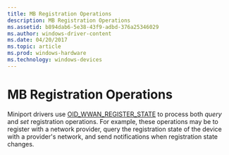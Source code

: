 ```yaml
---
title: MB Registration Operations
description: MB Registration Operations
ms.assetid: b894dab6-5e38-43f9-adbd-376a25346029
ms.author: windows-driver-content
ms.date: 04/20/2017
ms.topic: article
ms.prod: windows-hardware
ms.technology: windows-devices
---
```


# MB Registration Operations


Miniport drivers use [OID\_WWAN\_REGISTER\_STATE](https://msdn.microsoft.com/library/windows/hardware/ff569834) to process both *query* and *set* registration operations. For example, these operations may be to register with a network provider, query the registration state of the device with a provider's network, and send notifications when registration state changes.

 

 





